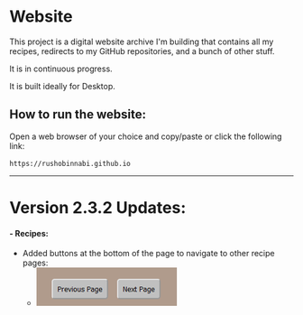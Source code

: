# Website

This project is a digital website archive I'm building that contains all my recipes, redirects to my GitHub repositories, and a bunch of other stuff.

It is in continuous progress.

It is built ideally for Desktop.

## How to run the website:

Open a web browser of your choice and copy/paste or click the following link:

	https://rushobinnabi.github.io
---

# Version 2.3.2 Updates:
#### - Recipes:
- Added buttons at the bottom of the page to navigate to other recipe pages:
  - ![recipePageNavigationButtons.png](pictures/updatePictures/recipePageNavigationButtons.png)